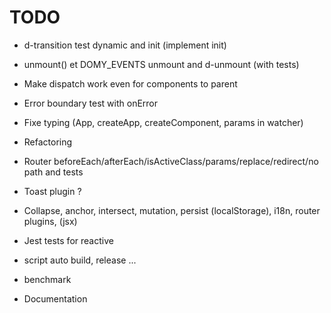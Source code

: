 # TODO

- d-transition test dynamic and init (implement init)
- unmount() et DOMY_EVENTS unmount and d-unmount (with tests)
- Make dispatch work even for components to parent
- Error boundary test with onError
- Fixe typing (App, createApp, createComponent, params in watcher)
- Refactoring

- Router beforeEach/afterEach/isActiveClass/params/replace/redirect/no path and tests

- Toast plugin ?
- Collapse, anchor, intersect, mutation, persist (localStorage), i18n, router plugins, (jsx)
- Jest tests for reactive
- script auto build, release ...
- benchmark
- Documentation
